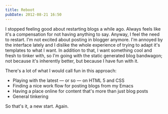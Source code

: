 ```yaml
---
title: Reboot
pubDate: 2012-08-21 16:50
---
```


I stopped feeling good about restarting blogs a while ago. Always
feels like it's a compensation for not having anything to say. Anyway,
I feel the need to restart. I'm not excited about posting in blogger
anymore. I'm annoyed by the interface lately and I dislike the whole
experience of trying to adapt it's templates to what I want. In
addition to that, I want something cool and fresh to tinker with, so
I'm going with the static generated blog bandwagon; not because it's
inherently better, but because I have fun with it.

There's a lot of what I would call fun in this approach:

- Playing with the latest &mdash; or so &mdash; on HTML 5 and CSS
- Finding a nice work flow for posting blogs from my Emacs
- Having a place online for content that's more than just blog posts
- General tinkering

So that's it, a new start. Again.

